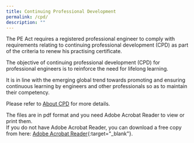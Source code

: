 ```yaml
---
title: Continuing Professional Development
permalink: /cpd/
description: ""
---
```

The PE Act requires a registered professional engineer to comply with requirements relating to continuing professional development (CPD) as part of the criteria to renew his practising certificate.

The objective of continuing professional development (CPD) for professional engineers is to reinforce the need for lifelong learning.

It is in line with the emerging global trend towards promoting and ensuring continuous learning by engineers and other professionals so as to maintain their competency.

Please refer to [About CPD](/files/Downloads/CPD/ContinuingProfessionalDevelopment.pdf) for more details.

The files are in pdf format and you need Adobe Acrobat Reader to view or print them.<br>If you do not have Adobe Acrobat Reader, you can download a free copy from here: [Adobe Acrobat Reader](http://get.adobe.com/reader/){:target="_blank"}.